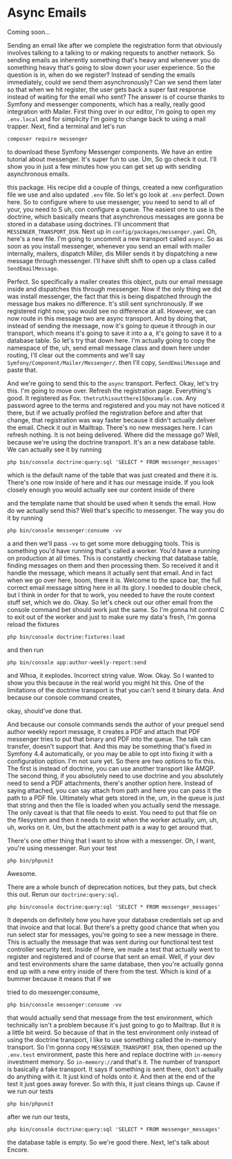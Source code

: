 # Async Emails

Coming soon...

Sending an email like after we complete the registration form that obviously involves
talking to a talking to or making requests to another network. So sending emails as
inherently something that's heavy and whenever you do something heavy that's going to
slow down your user experience. So the question is in, when do we register? Instead
of sending the emails immediately, could we send them asynchronously? Can we send
them later so that when we hit register, the user gets back a super fast response
instead of waiting for the email who sent? The answer is of course thanks to Symfony
and messenger components, which has a really, really good integration with Mailer.
First thing over in our editor, I'm going to open my `.env.local` and for
simplicity I'm going to change back to using a mail trapper. Next, find a terminal
and let's run 

```terminal
composer require messenger
``` 

to download these Symfony Messenger components. We have an entire tutorial about 
messenger. It's super fun to use. Um,
So go check it out. I'll show you in just a few minutes how you can get set up with
sending asynchronous emails.

this package. His recipe did a couple of things, created a new configuration file we
use and also updated `.env` file. So let's go look at `.env` perfect. Down here. So
to configure where to use messenger, you need to send to all of your, you need to S
uh, con configure a queue. The easiest one to use is the doctrine, which basically
means that asynchronous messages are gonna be stored in a database using doctrines.
I'll uncomment that `MESSENGER_TRANSPORT_DSN`. Next up in `config/packages/messenger.yaml`
Oh, here's a new file. I'm going to uncommit a new transport called `async`. So as soon
as you install messenger, whenever you send an email with mailer internally, mailers,
dispatch Miller, dis Miller sends it by dispatching a new message through messenger.
I'll have shift shift to open up a class called `SendEmailMessage`.

Perfect. So specifically a mailer creates this object, puts our email message inside
and dispatches this through messenger. Now if the only thing we did was install
messenger, the fact that this is being dispatched through the message bus makes no
difference. It's still sent synchronously. If we registered right now, you would see
no difference at all. However, we can now route in this message two are async
transport. And by doing that, instead of sending the message, now it's going to queue
it through in our transport, which means it's going to save it into a a, it's going
to save it to a database table. So let's try that down here. I'm actually going to
copy the namespace of the, uh, send email message class and down here under routing,
I'll clear out the comments and we'll say `Symfony/Component/Mailer/Messenger/`.
then I'll copy, `SendEmailMessage` and paste that.

And we're going to send this to the `async` transport. Perfect. Okay, let's try this.
I'm going to move over. Refresh the registration page. Everything's good. It
registered as Fox. `thetruthisoutthere15@example.com`. Any password agree to the
terms and registered and you may not have noticed it there, but if we actually
profiled the registration before and after that change, that registration was way
faster because it didn't actually deliver the email. Check it out in Mailtrap.
There's no new messages here. I can refresh nothing. It is not being delivered. Where
did the message go? Well, because we're using the doctrine transport. It's an a new
database table. We can actually see it by running 

```terminal
php bin/console doctrine:query:sql 'SELECT * FROM messenger_messages'
```

which is the default name of the table that was
just created and there it is. There's one row inside of here and it has our message
inside. If you look closely enough you would actually see our content inside of there

and the template name that should be used when it sends the email. How do we actually
send this? Well that's specific to messenger. The way you do it by running 

```terminal
php bin/console messenger:consume -vv
```

a and then we'll pass `-vv` to get some more
debugging tools. This is something you'd have running that's called a worker. You'd
have a running on production at all times. This is constantly checking that database
table, finding messages on them and then processing them. So received it and it
handle the message, which means it actually sent that email. And in fact when we go
over here, boom, there it is. Welcome to the space bar, the full correct email
message sitting here in all its glory. I needed to double check, but I think in order
for that to work, you needed to have the route context stuff set, which we do. Okay.
So let's check out our other email from the console command bet should work just the
same. So I'm gonna hit control C to exit out of the worker and just to make sure my
data's fresh, I'm gonna reload the fixtures 

```terminal-silent
php bin/console doctrine:fixtures:load
```

and then run 

```terminal
php bin/console app:author-weekly-report:send
```

and Whoa, it explodes. Incorrect string value. Wow. Okay.
So I wanted to show you this because in the real world you might hit this. One of the
limitations of the doctrine transport is that you can't send it binary data. And
because our console command creates,

okay, should've done that.

And because our console commands sends the author of your prequel send author weekly
report message, it creates a PDF and attach that PDF messenger tries to put that
binary and PDF into the queue. The talk can transfer, doesn't support that. And this
may be something that's fixed in Symfony 4.4 automatically, or you may be able to opt
into fixing it with a configuration option. I'm not sure yet. So there are two
options to fix this. The first is instead of doctrine, you can use another transport
like AMQP. The second thing, if you absolutely need to use doctrine and you
absolutely need to send a PDF attachments, there's another option here. Instead of
saying attached, you can say attach from path and here you can pass it the path to a
PDF file. Ultimately what gets stored in the, um, in the queue is just that string
and then the file is loaded when you actually send the message. The only caveat is
that that file needs to exist. You need to put that file on the filesystem and then
it needs to exist when the worker actually, um, uh, uh, works on it. Um, but the
attachment path is a way to get around that.

There's one other thing that I want to show with a messenger. Oh, I want, you're
using messenger. Run your test 

```terminal
php bin/phpunit
```

Awesome.

There are a whole bunch of deprecation notices, but they pats, but check this out.
Rerun our `doctrine:query:sql`. 

```terminal
php bin/console doctrine:query:sql 'SELECT * FROM messenger_messages'
```

It depends on definitely how you have your database
credentials set up and that invoice and that local. But there's a pretty good chance
that when you run select star for messages, you're going to see a new message in
there. This is actually the message that was sent during our functional test test
controller security test. Inside of here, we made a test that actually went to
register and registered and of course that sent an email. Well, if your dev and test
environments share the same database, then you're actually gonna end up with a new
entry inside of there from the test. Which is kind of a bummer because it means that
if we

tried to do messenger:consume, 

```terminal
php bin/console messenger:consume -vv
```

that would actually send that message from the test
environment, which technically isn't a problem because it's just going to go to
Mailtrap. But it is a little bit weird. So because of that in the test environment
only instead of using the doctrine transport, I like to use something called the
in-memory transport. So I'm gonna copy `MESSENGER_TRANSPORT_DSN`, then opened up the
`.env.test` environment, paste this here and replace doctrine with `in-memory`
investment memory. So `in-memory://`and that's it. The number
of transport is basically a fake transport. It says if something is sent there, don't
actually do anything with it. It just kind of holds onto it. And then at the end of
the test it just goes away forever. So with this, it just cleans things up. Cause if
we run our tests

```terminal-silent
php bin/phpunit
```

after we run our tests, 

```terminal-silent
php bin/console doctrine:query:sql 'SELECT * FROM messenger_messages'
```

the database table is empty. So we're good there. Next, let's talk about Encore.